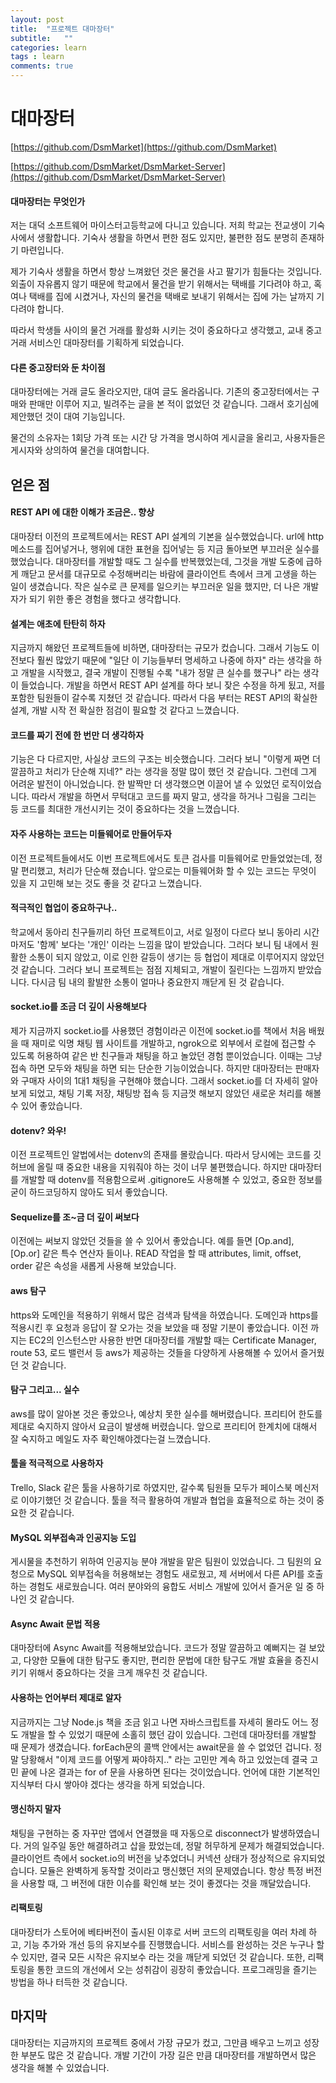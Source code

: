 ```yaml
---
layout: post
title:  "프로젝트 대마장터"
subtitle:   ""
categories: learn
tags : learn
comments: true
---
```

# 대마장터

[https://github.com/DsmMarket](https://github.com/DsmMarket)

[https://github.com/DsmMarket/DsmMarket-Server](https://github.com/DsmMarket/DsmMarket-Server)

#### 대마장터는 무엇인가

 저는 대덕 소프트웨어 마이스터고등학교에 다니고 있습니다. 저희 학교는 전교생이 기숙사에서 생활합니다. 기숙사 생활을 하면서 편한 점도 있지만, 불편한 점도 분명히 존재하기 마련입니다.

 제가 기숙사 생활을 하면서 항상 느껴왔던 것은 물건을 사고 팔기가 힘들다는 것입니다. 외출이 자유롭지 않기 때문에 학교에서 물건을 받기 위해서는 택배를 기다려야 하고, 혹여나 택배를 집에 시켰거나, 자신의 물건을 택배로 보내기 위해서는 집에 가는 날까지 기다려야 합니다.

 따라서 학생들 사이의 물건 거래를 활성화 시키는 것이 중요하다고 생각했고, 교내 중고거래 서비스인 대마장터를 기획하게 되었습니다.

#### 다른 중고장터와 둔 차이점

 대마장터에는 거래 글도 올라오지만, 대여 글도 올라옵니다. 기존의 중고장터에서는 구매와 판매만 이루어 지고, 빌려주는 글을 본 적이 없었던 것 같습니다. 그래서 호기심에 제안했던 것이 대여 기능입니다.

 물건의 소유자는 1회당 가격 또는 시간 당 가격을 명시하여 게시글을 올리고, 사용자들은 게시자와 상의하여 물건을 대여합니다.

## 얻은 점

#### REST API 에 대한 이해가 조금은.. 향상

 대마장터 이전의 프로젝트에서는 REST API 설계의 기본을 실수했었습니다. url에 http 메소드를 집어넣거나, 행위에 대한 표현을 집어넣는 등 지금 돌아보면 부끄러운 실수를 했었습니다. 대마장터를 개발할 때도 그 실수를 반복했었는데, 그것을 개발 도중에 급하게 깨닫고 문서를 대규모로 수정해버리는 바람에 클라이언트 측에서 크게 고생을 하는 일이 생겼습니다. 작은 실수로 큰 문제를 일으키는 부끄러운 일을 했지만, 더 나은 개발자가 되기 위한 좋은 경험을 했다고 생각합니다.

#### 설계는 애초에 탄탄히 하자

 지금까지 해왔던 프로젝트들에 비하면, 대마장터는 규모가 컸습니다. 그래서 기능도 이전보다 훨씬 많았기 때문에 "일단 이 기능들부터 명세하고 나중에 하자" 라는 생각을 하고 개발을 시작했고, 결국 개발이 진행될 수록 "내가 정말 큰 실수를 했구나" 라는 생각이 들었습니다. 개발을 하면서 REST API 설계를 하다 보니 잦은 수정을 하게 됬고, 저를 포함한 팀원들이 갈수록 지쳤던 것 같습니다. 따라서 다음 부터는 REST API의 확실한 설계, 개발 시작 전 확실한 점검이 필요할 것 같다고 느꼈습니다.

#### 코드를 짜기 전에 한 번만 더 생각하자

 기능은 다 다르지만, 사실상 코드의 구조는 비슷했습니다. 그러다 보니 "이렇게 짜면 더 깔끔하고 처리가 단순해 지네?" 라는 생각을 정말 많이 했던 것 같습니다. 그런데 그게 어려운 발전이 아니었습니다. 한 발짝만 더 생각했으면 이끌어 낼 수 있었던 로직이었습니다. 따라서 개발을 하면서 무턱대고 코드를 짜지 말고, 생각을 하거나 그림을 그리는 등 코드를 최대한 개선시키는 것이 중요하다는 것을 느꼈습니다.

#### 자주 사용하는 코드는 미들웨어로 만들어두자

 이전 프로젝트들에서도 이번 프로젝트에서도 토큰 검사를 미들웨어로 만들었었는데, 정말 편리했고, 처리가 단순해 졌습니다. 앞으로는 미들웨어화 할 수 있는 코드는 무엇이 있을 지 고민해 보는 것도 좋을 것 같다고 느꼈습니다.

#### 적극적인 협업이 중요하구나..

 학교에서 동아리 친구들끼리 하던 프로젝트이고, 서로 일정이 다르다 보니 동아리 시간 마저도 '함께' 보다는 '개인' 이라는 느낌을 많이 받았습니다. 그러다 보니 팀 내에서 원활한 소통이 되지 않았고, 이로 인한 갈등이 생기는 등 협업이 제대로 이루어지지 않았던 것 같습니다. 그러다 보니 프로젝트는 점점 지체되고, 개발이 질린다는 느낌까지 받았습니다. 다시금 팀 내의 활발한 소통이 얼마나 중요한지 깨닫게 된 것 같습니다.

#### socket.io를 조금 더 깊이 사용해보다

 제가 지금까지 socket.io를 사용했던 경험이라곤 이전에 socket.io를 책에서 처음 배웠을 때 재미로 익명 채팅 웹 사이트를 개발하고, ngrok으로 외부에서 로컬에 접근할 수 있도록 허용하여 같은 반 친구들과 채팅을 하고 놀았던 경험 뿐이었습니다. 이때는 그냥 접속 하면 모두와 채팅을 하면 되는 단순한 기능이었습니다. 하지만 대마장터는 판매자와 구매자 사이의 1대1 채팅을 구현해야 했습니다. 그래서 socket.io를 더 자세히 알아보게 되었고, 채팅 기록 저장, 채팅방 접속 등 지금껏 해보지 않았던 새로운 처리를 해볼 수 있어 좋았습니다.

#### dotenv? 와우!

 이전 프로젝트인 알법에서는 dotenv의 존재를 몰랐습니다. 따라서 당시에는 코드를 깃허브에 올릴 때 중요한 내용을 지워줘야 하는 것이 너무 불편했습니다. 하지만 대마장터를 개발할 때 dotenv를 적용함으로써 .gitignore도 사용해볼 수 있었고, 중요한 정보를 굳이 하드코딩하지 않아도 되서 좋았습니다.

#### Sequelize를 조~금 더 깊이 써보다

 이전에는 써보지 않았던 것들을 쓸 수 있어서 좋았습니다. 예를 들면 [Op.and], [Op.or] 같은 특수 연산자 들이나. READ 작업을 할 때 attributes, limit, offset, order 같은 속성을 새롭게 사용해 보았습니다.

#### aws 탐구

 https와 도메인을 적용하기 위해서 많은 검색과 탐색을 하였습니다. 도메인과 https를 적용시킨 후 요청과 응답이 잘 오가는 것을 보았을 때 정말 기분이 좋았습니다. 이전 까지는 EC2의 인스턴스만 사용한 반면 대마장터를 개발할 때는 Certificate Manager, route 53, 로드 밸런서 등 aws가 제공하는 것들을 다양하게 사용해볼 수 있어서 즐거웠던 것 같습니다.

#### 탐구 그리고... 실수

 aws를 많이 알아본 것은 좋았으나, 예상치 못한 실수를 해버렸습니다. 프리티어 한도를 제대로 숙지하지 않아서 요금이 발생해 버렸습니다. 앞으로 프리티어 한계치에 대해서 잘 숙지하고 메일도 자주 확인해야겠다는걸 느꼈습니다.

#### 툴을 적극적으로 사용하자

 Trello, Slack 같은 툴을 사용하기로 하였지만, 갈수록 팀원들 모두가 페이스북 메신저로 이야기했던 것 같습니다. 툴을 적극 활용하여 개발과 협업을 효율적으로 하는 것이 중요한 것 같습니다.

#### MySQL 외부접속과 인공지능 도입

 게시물을 추천하기 위하여 인공지능 분야 개발을 맡은 팀원이 있었습니다. 그 팀원의 요청으로 MySQL 외부접속을 허용해보는 경험도 새로웠고, 제 서버에서 다른 API를 호출하는 경험도 새로웠습니다. 여러 분야와의 융합도 서비스 개발에 있어서 즐거운 일 중 하나인 것 같습니다.

#### Async Await 문법 적용

 대마장터에 Async Await를 적용해보았습니다. 코드가 정말 깔끔하고 예뻐지는 걸 보았고, 다양한 모듈에 대한 탐구도 좋지만, 편리한 문법에 대한 탐구도 개발 효율을 증진시키기 위해서 중요하다는 것을 크게 깨우친 것 같습니다.

#### 사용하는 언어부터 제대로 알자

 지금까지는 그냥 Node.js 책을 조금 읽고 나면 자바스크립트를 자세히 몰라도 어느 정도 개발을 할 수 있었기 때문에 소홀히 했던 감이 있습니다. 그런데 대마장터를 개발할 때 문제가 생겼습니다. forEach문의 콜백 안에서는 await문을 쓸 수 없었던 겁니다. 정말 당황해서 "이제 코드를 어떻게 짜야하지.." 라는 고민만 계속 하고 있었는데 결국 고민 끝에 나온 결과는 for of 문을 사용하면 된다는 것이었습니다. 언어에 대한 기본적인 지식부터 다시 쌓아야 겠다는 생각을 하게 되었습니다.

#### 맹신하지 말자
 채팅을 구현하는 중 자꾸만 앱에서 연결했을 때 자동으로 disconnect가 발생하였습니다. 거의 일주일 동안 해결하려고 삽을 팠었는데, 정말 허무하게 문제가 해결되었습니다. 클라이언트 측에서 socket.io의 버전을 낮추었더니 커넥션 상태가 정상적으로 유지되었습니다. 모듈은 완벽하게 동작할 것이라고 맹신했던 저의 문제였습니다. 항상 특정 버전을 사용할 때, 그 버전에 대한 이슈를 확인해 보는 것이 좋겠다는 것을 깨달았습니다.

#### 리팩토링
 대마장터가 스토어에 베타버전이 출시된 이후로 서버 코드의 리팩토링을 여러 차례 하고, 기능 추가와 개선 등의 유지보수를 진행했습니다. 서비스를 완성하는 것은 누구나 할 수 있지만, 결국 모든 시작은 유지보수 라는 것을 깨닫게 되었던 것 같습니다. 또한, 리팩토링을 통한 코드의 개선에서 오는 성취감이 굉장히 좋았습니다. 프로그래밍을 즐기는 방법을 하나 터득한 것 같습니다.

## 마지막

 대마장터는 지금까지의 프로젝트 중에서 가장 규모가 컸고, 그만큼 배우고 느끼고 성장한 부분도 많은 것 같습니다. 개발 기간이 가장 길은 만큼 대마장터를 개발하면서 많은 생각을 해볼 수 있었습니다.